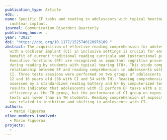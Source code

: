 ```yaml
---
publication_type: Article
eds: .
name: Specific EF tasks and reading in adolescents with typical hearing or a
  cochlear implant.
journal: Communication Disorders Quarterly
publishing_house: .
year: "2022"
doi: "https://doi.org/10.1177/1525740120976109 "
abstract: The acquisition of effective reading comprehension for adolescents
  with a cochlear implant (CI) in inclusive settings is crucial for ensuring the
  benefit of current traditional reading curricula and instructional practices.
  Executive functions (EF) are recognized as important cognitive processes
  during reading by students with typical hearing (TH). This study compared the
  relationship between EF and reading comprehension in adolescents with TH and a
  CI. Three tests sessions were performed on two groups of adolescents between
  12 and 16 years old (36 with CI and 54 with TH). Reading comprehension was
  assessed by a standardized reading battery and EF by computerized tests. The
  results indicated that adolescents with CI perform EF tasks with a similar
  efficiency as the TH group, but the performance of CI group on expository
  texts was lower than in TH students. Reading comprehension of expository texts
  was related to inhibition and shifting in adolescents with CI.
authors:
  - Mario Figueroa
elbec_members_involved:
  - Mario Figueroa
projects:
  - .
---
```

